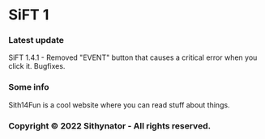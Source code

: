 # SiFT 1

### Latest update
SiFT 1.4.1 - Removed "EVENT" button that causes a critical error when you click it. Bugfixes.

### Some info
Sith14Fun is a cool website where you can read stuff about things.

### Copyright © 2022 Sithynator - All rights reserved.
